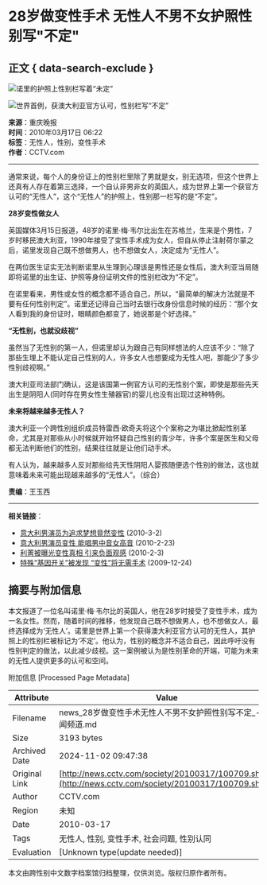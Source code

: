 # 28岁做变性手术 无性人不男不女护照性别写"不定"

## 正文 { data-search-exclude }


![诺里的护照上性别栏写着“未定”](http://news.cctv.com/20100317/images/1268778174104_U48P4T8D2173275F107DT20100317054218.jpg)

![世界首例，获澳大利亚官方认可，性别栏写“不定”](http://news.cctv.com/20100317/images/1268778174112_U48P4T8D2173275F116DT20100317054218.jpg)

**来源**：重庆晚报  
**时间**：2010年03月17日 06:22  
**标签**：无性人，性别，变性手术  
**作者**：CCTV.com  

---

通常来说，每个人的身份证上的性别栏里除了男就是女，别无选项，但这个世界上还真有人存在着第三选择，一个自认非男非女的英国人，成为世界上第一个获官方认可的“无性人”，这个“无性人”的护照上，性别那一栏写的是“不定”。

**28岁变性做女人**

英国媒体3月15日报道，48岁的诺里·梅·韦尔比出生在苏格兰，生来是个男性，7岁时移民澳大利亚，1990年接受了变性手术成为女人，但自从停止注射荷尔蒙之后，诺里发现自己既不想做男人，也不想做女人，决定成为“无性人”。

在两位医生证实无法判断诺里从生理到心理该是男性还是女性后，澳大利亚当局随即将诺里的出生证、护照等身份证明文件的性别栏改为“不定”。

在诺里看来，男性或女性的概念都不适合自己，所以，“最简单的解决方法就是不要有任何性别判定”。诺里还记得自己当时去银行改身份信息时候的经历：“那个女人看到我的身份证时，眼睛颜色都变了，她说那是个好选择。”

**“无性别，也就没歧视”**

虽然当了无性别的第一人，但诺里却认为跟自己有同样想法的人应该不少：“除了那些生理上不能认定自己性别的人，许多女人也想要成为无性人吧，那能少了多少性别歧视啊。”

澳大利亚司法部门确认，这是该国第一例官方认可的无性别个案，即使是那些先天出生是阴阳人(同时存在男女性生殖器官)的婴儿也没有出现过这种特例。

**未来将越来越多无性人？**

澳大利亚一个跨性别组织成员特雷西·欧奇夫将这个个案称之为堪比掀起性别革命，尤其是对那些从小时候就开始怀疑自己性别的青少年，许多个案是医生和父母都无法判断他们的性别，结果往往就是让他们动手术。

有人认为，越来越多人反对那些给先天性阴阳人婴孩随便选个性别的做法，这也就意味着未来可能出现越来越多的“无性人”。（综合）

**责编**：王玉西

---

**相关链接**：

- [意大利男演员为追求梦想竟然变性](http://space.tv.cctv.com/video/VIDE1267527410165512) (2010-3-2)
- [意大利男演员变性 能唱男中音女高音](http://space.tv.cctv.com/video/VIDE1266884004166883) (2010-2-23)
- [利菁被曝光变性真相 引来负面观感](http://space.tv.cctv.com/video/VIDE1265195577978164) (2010-2-3)
- [特殊“基因开关”被发现 “变性”将无需手术](http://news.cctv.com/society/20091224/103083.shtml) (2009-12-24)

## 摘要与附加信息

<!-- tcd_abstract -->
本文报道了一位名叫诺里·梅·韦尔比的英国人，他在28岁时接受了变性手术，成为一名女性。然而，随着时间的推移，他发现自己既不想做男人，也不想做女人，最终选择成为‘无性人’。诺里是世界上第一个获得澳大利亚官方认可的无性人，其护照上的性别栏被标记为‘不定’。他认为，性别的概念并不适合自己，因此呼吁没有性别判定的做法，以此减少歧视。这一案例被认为是性别革命的开端，可能为未来的无性人提供更多的认可和空间。
<!-- tcd_abstract_end -->

附加信息 [Processed Page Metadata]

| Attribute       | Value                                  |
|-----------------|----------------------------------------|
| Filename        | news_28岁做变性手术无性人不男不女护照性别写不定_-_新闻频道.md                             |
| Size            | 3193 bytes                           |
| Archived Date   | 2024-11-02 09:47:38                             |
| Original Link   | [http://news.cctv.com/society/20100317/100709.shtml](http://news.cctv.com/society/20100317/100709.shtml)                       |
| Author          | CCTV.com                               |
| Region          | 未知                               |
| Date            | 2010-03-17                                 |
| Tags            | 无性人, 性别, 变性手术, 社会问题, 性别认同                                 |
| Evaluation            | [Unknown type(update needed)]                                 |
<!-- tcd_table_end -->

本文由跨性别中文数字档案馆归档整理，仅供浏览。版权归原作者所有。
